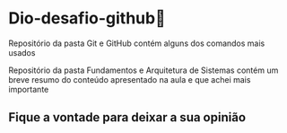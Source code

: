 # Dio-desafio-github🎉
Repositório da pasta Git e GitHub contém alguns dos comandos mais usados

Repositório da pasta Fundamentos e Arquitetura de Sistemas contém um breve resumo do conteúdo apresentado na aula e que achei mais importante
## Fique a vontade para deixar a sua opinião

